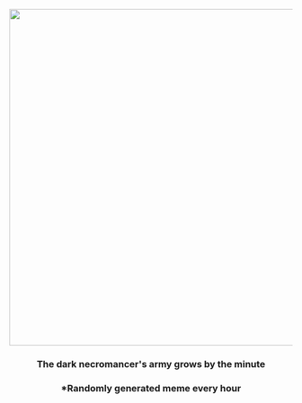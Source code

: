<p align="center">
        <img src="https://i.redd.it/w9t6pfetofs91.jpg" width="600" height="600">
        </p>
        <h3 align="center">The dark necromancer's army grows by the minute</h3>
        <h3 align="center">*Randomly generated meme every hour</h3>
    